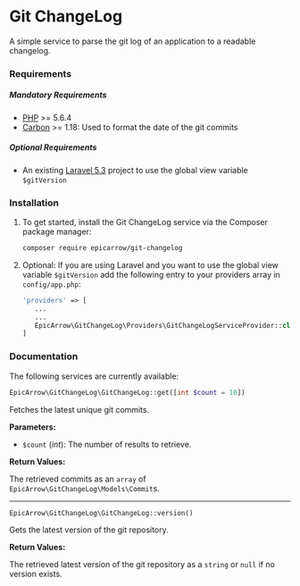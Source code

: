 # Git ChangeLog

A simple service to parse the git log of an application to a readable changelog.

### Requirements
##### Mandatory Requirements
- [PHP](https://php.net) >= 5.6.4
- [Carbon](http://carbon.nesbot.com/) >= 1.18: Used to format the date of the git commits

##### Optional Requirements
- An existing [Laravel 5.3](https://laravel.com/docs/master/installation) project to use the global view variable `$gitVersion`

### Installation

1. To get started, install the Git ChangeLog service via the Composer package manager: 

    ```bash
    composer require epicarrow/git-changelog
    ```
    
2. Optional: If you are using Laravel and you want to use the global view variable `$gitVersion` add the following entry to your providers array in `config/app.php`:
    
    ```php
    'providers' => [
       ...
       ...
       EpicArrow\GitChangeLog\Providers\GitChangeLogServiceProvider::class
    ]
    ```
### Documentation
The following services are currently available:
```php 
EpicArrow\GitChangeLog\GitChangeLog::get([int $count = 10])
``` 
Fetches the latest unique git commits.

**Parameters:**
- `$count` (_int_): The number of results to retrieve.

**Return Values:**

The retrieved commits as an `array` of `EpicArrow\GitChangeLog\Models\Commit`s.

___

```php 
EpicArrow\GitChangeLog\GitChangeLog::version()
``` 
Gets the latest version of the git repository.

**Return Values:**

The retrieved latest version of the git repository as a `string` or `null` if no version exists.